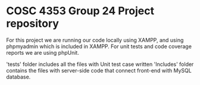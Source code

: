 # COSC 4353 Group 24 Project repository

For this project we are running our code locally using XAMPP, and using phpmyadmin which is included in XAMPP.
For unit tests and code coverage reports we are using phpUnit.

'tests' folder includes all the files with Unit test case written
'Includes' folder contains the files with server-side code that connect front-end with MySQL database.
